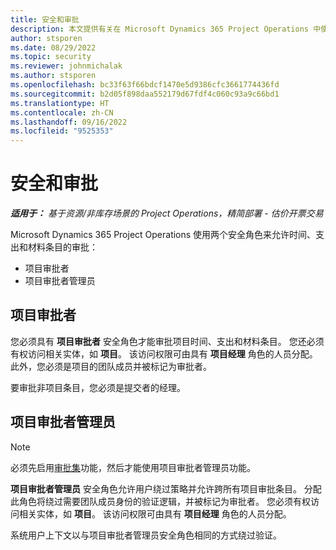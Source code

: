```yaml
---
title: 安全和审批
description: 本文提供有关在 Microsoft Dynamics 365 Project Operations 中使用审批的安全设置的信息。
author: stsporen
ms.date: 08/29/2022
ms.topic: security
ms.reviewer: johnmichalak
ms.author: stsporen
ms.openlocfilehash: bc33f63f66bdcf1470e5d9386cfc3661774436fd
ms.sourcegitcommit: b2d05f898daa552179d67fdf4c060c93a9c66bd1
ms.translationtype: HT
ms.contentlocale: zh-CN
ms.lasthandoff: 09/16/2022
ms.locfileid: "9525353"
---
```

# <a name="security-and-approvals"></a>安全和审批

_**适用于：** 基于资源/非库存场景的 Project Operations，精简部署 - 估价开票交易_

Microsoft Dynamics 365 Project Operations 使用两个安全角色来允许时间、支出和材料条目的审批：

- 项目审批者
- 项目审批者管理员

## <a name="project-approver"></a>项目审批者

您必须具有 **项目审批者** 安全角色才能审批项目时间、支出和材料条目。 您还必须有权访问相关实体，如 **项目**。 该访问权限可由具有 **项目经理** 角色的人员分配。 此外，您必须是项目的团队成员并被标记为审批者。

要审批非项目条目，您必须是提交者的经理。

## <a name="project-approver-admin"></a>项目审批者管理员

> [!NOTE]
> 必须先启用[审批集](approval-sets.md)功能，然后才能使用项目审批者管理员功能。

**项目审批者管理员** 安全角色允许用户绕过策略并允许跨所有项目审批条目。 分配此角色将绕过需要团队成员身份的验证逻辑，并被标记为审批者。 您必须有权访问相关实体，如 **项目**。 该访问权限可由具有 **项目经理** 角色的人员分配。

系统用户上下文以与项目审批者管理员安全角色相同的方式绕过验证。
